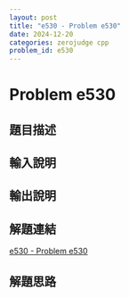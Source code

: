 ```yaml
---
layout: post
title: "e530 - Problem e530"
date: 2024-12-20
categories: zerojudge cpp
problem_id: e530
---
```


# Problem e530

## 題目描述



## 輸入說明



## 輸出說明



## 解題連結

[e530 - Problem e530](https://zerojudge.tw/ShowProblem?problemid=e530)

## 解題思路

